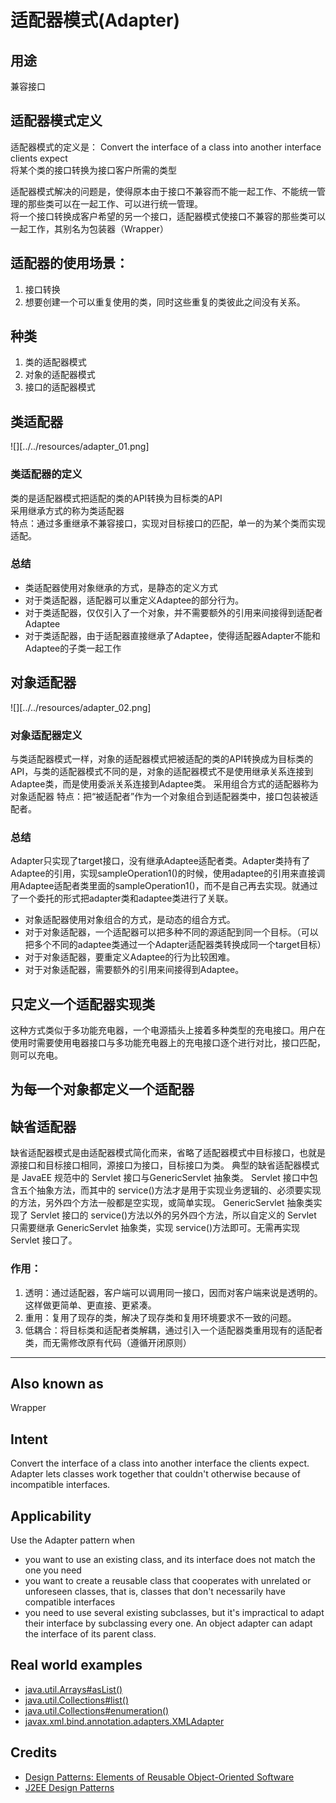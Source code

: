 # 适配器模式(Adapter)

## 用途
兼容接口

## 适配器模式定义
适配器模式的定义是：
Convert the interface of a class into another interface clients expect  
将某个类的接口转换为接口客户所需的类型  

适配器模式解决的问题是，使得原本由于接口不兼容而不能一起工作、不能统一管理的那些类可以在一起工作、可以进行统一管理。  
将一个接口转换成客户希望的另一个接口，适配器模式使接口不兼容的那些类可以一起工作，其别名为包装器（Wrapper）  

## 适配器的使用场景：
1. 接口转换
2. 想要创建一个可以重复使用的类，同时这些重复的类彼此之间没有关系。

## 种类
1. 类的适配器模式
2. 对象的适配器模式
3. 接口的适配器模式

## 类适配器

![][../../resources/adapter_01.png]

### 类适配器的定义
类的是适配器模式把适配的类的API转换为目标类的API  
采用继承方式的称为类适配器  
特点：通过多重继承不兼容接口，实现对目标接口的匹配，单一的为某个类而实现适配。  

### 总结
+ 类适配器使用对象继承的方式，是静态的定义方式
+ 对于类适配器，适配器可以重定义Adaptee的部分行为。
+ 对于类适配器，仅仅引入了一个对象，并不需要额外的引用来间接得到适配者Adaptee
+ 对于类适配器，由于适配器直接继承了Adaptee，使得适配器Adapter不能和Adaptee的子类一起工作

## 对象适配器

![][../../resources/adapter_02.png]

### 对象适配器定义
与类适配器模式一样，对象的适配器模式把被适配的类的API转换成为目标类的API，与类的适配器模式不同的是，对象的适配器模式不是使用继承关系连接到Adaptee类，而是使用委派关系连接到Adaptee类。
采用组合方式的适配器称为对象适配器
特点：把“被适配者”作为一个对象组合到适配器类中，接口包装被适配者。

### 总结
Adapter只实现了target接口，没有继承Adaptee适配者类。Adapter类持有了Adaptee的引用，实现sampleOperation1()的时候，使用adaptee的引用来直接调用Adaptee适配者类里面的sampleOperation1()，而不是自己再去实现。就通过了一个委托的形式把adapter类和adaptee类进行了关联。

+ 对象适配器使用对象组合的方式，是动态的组合方式。
+ 对于对象适配器，一个适配器可以把多种不同的源适配到同一个目标。（可以把多个不同的adaptee类通过一个Adapter适配器类转换成同一个target目标）
+ 对于对象适配器，要重定义Adaptee的行为比较困难。
+ 对于对象适配器，需要额外的引用来间接得到Adaptee。

## 只定义一个适配器实现类
这种方式类似于多功能充电器，一个电源插头上接着多种类型的充电接口。用户在使用时需要使用电器接口与多功能充电器上的充电接口逐个进行对比，接口匹配，则可以充电。

## 为每一个对象都定义一个适配器

## 缺省适配器

缺省适配器模式是由适配器模式简化而来，省略了适配器模式中目标接口，也就是源接口和目标接口相同，源接口为接口，目标接口为类。
典型的缺省适配器模式是 JavaEE 规范中的 Servlet 接口与GenericServlet 抽象类。
Servlet 接口中包含五个抽象方法，而其中的 service()方法才是用于实现业务逻辑的、必须要实现的方法，另外四个方法一般都是空实现，或简单实现。
GenericServlet 抽象类实现了 Servlet 接口的 service()方法以外的另外四个方法，所以自定义的 Servlet 只需要继承 GenericServlet 抽象类，实现 service()方法即可。无需再实现Servlet 接口了。

### 作用：
1. 透明：通过适配器，客户端可以调用同一接口，因而对客户端来说是透明的。这样做更简单、更直接、更紧凑。
2. 重用：复用了现存的类，解决了现存类和复用环境要求不一致的问题。
3. 低耦合：将目标类和适配者类解耦，通过引入一个适配器类重用现有的适配者类，而无需修改原有代码（遵循开闭原则）













---

## Also known as
Wrapper

## Intent
Convert the interface of a class into another interface the clients
expect. Adapter lets classes work together that couldn't otherwise because of
incompatible interfaces.

## Applicability
Use the Adapter pattern when

* you want to use an existing class, and its interface does not match the one you need
* you want to create a reusable class that cooperates with unrelated or unforeseen classes, that is, classes that don't necessarily have compatible interfaces
* you need to use several existing subclasses, but it's impractical to adapt their interface by subclassing every one. An object adapter can adapt the interface of its parent class.

## Real world examples

* [java.util.Arrays#asList()](http://docs.oracle.com/javase/8/docs/api/java/util/Arrays.html#asList%28T...%29)
* [java.util.Collections#list()](https://docs.oracle.com/javase/8/docs/api/java/util/Collections.html#list-java.util.Enumeration-)
* [java.util.Collections#enumeration()](https://docs.oracle.com/javase/8/docs/api/java/util/Collections.html#enumeration-java.util.Collection-)
* [javax.xml.bind.annotation.adapters.XMLAdapter](http://docs.oracle.com/javase/8/docs/api/javax/xml/bind/annotation/adapters/XmlAdapter.html#marshal-BoundType-)

## Credits

* [Design Patterns: Elements of Reusable Object-Oriented Software](http://www.amazon.com/Design-Patterns-Elements-Reusable-Object-Oriented/dp/0201633612)
* [J2EE Design Patterns](http://www.amazon.com/J2EE-Design-Patterns-William-Crawford/dp/0596004273/ref=sr_1_2)
